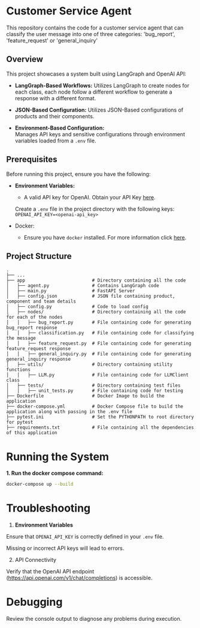 # Customer Service Agent

This repository contains the code for a customer service agent that can classify the user message into one of three categories: 'bug_report', 'feature_request' or 'general_inquiry'

## Overview

This project showcases a system built using LangGraph and OpenAI API:
- **LangGraph-Based Workflows:**
  Utilizes LangGraph to create nodes for each class, each node follow a different workflow to generate a response with a different format.

- **JSON-Based Configuration:**
  Utilizes JSON-Based configurations of products and their components.

- **Environment-Based Configuration:**  
  Manages API keys and sensitive configurations through environment variables loaded from a `.env` file.

## Prerequisites

Before running this project, ensure you have the following:
- **Environment Variables:**
    - A valid API key for OpenAI. Obtain your API Key [here](https://platform.openai.com/api-keys).

    Create a `.env` file in the project directory with the following keys:
    `OPENAI_API_KEY=<openai-api_key>`

- Docker:
    - Ensure you have `docker` installed. For more information click [here](https://docs.docker.com).

## Project Structure
    .
    ├── ...
    ├── app                         # Directory containing all the code
    │   ├── agent.py                # Contains LangGraph code
    │   ├── main.py                 # FastAPI Server
    │   ├── config.json             # JSON file containing product, component and team details
    │   ├── config.py               # Code to load config
    │   ├── nodes/                  # Directory containing all the code for each of the nodes
    │   │   ├── bug_report.py       # File containing code for generating bug_report response
    │   │   ├── classification.py   # File containing code for classifying the message
    │   │   ├── feature_request.py  # File containing code for generating feature_request response
    │   │   ├── general_inquiry.py  # File containing code for generating general_inquiry response
    │   ├── utils/                  # Directory containing utility functions
    │   │   ├── LLM.py              # File containing code for LLMClient class
    │   ├── tests/                  # Directory containing test files
    │   │   ├── unit_tests.py       # File containing code for testing
    ├── Dockerfile                  # Docker Image to build the application
    ├── docker-compose.yml          # Docker Compose file to build the application along with passing in the .env file
    ├── pytest.ini                  # Set the PYTHONPATH to root directory for pytest
    ├── requirements.txt            # File containing all the dependencies of this application

# Running the System

__1. Run the docker compose command:__
```bash
docker-compose up --build
```

# Troubleshooting

1. **Environment Variables**

Ensure that `OPENAI_API_KEY` is correctly defined in your `.env` file.

Missing or incorrect API keys will lead to errors.

2. API Connectivity

Verify that the OpenAI API endpoint (https://api.openai.com/v1/chat/completions) is accessible.

# Debugging
Review the console output to diagnose any problems during execution.

